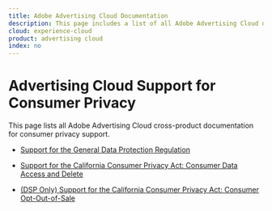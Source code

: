 ```yaml
---
title: Adobe Advertising Cloud Documentation
description: This page includes a list of all Adobe Advertising Cloud documentation available from this site.
cloud: experience-cloud
product: advertising cloud
index: no
---
```


# Advertising Cloud Support for Consumer Privacy

This page lists all Adobe Advertising Cloud cross-product documentation for consumer privacy support.

* [Support for the General Data Protection Regulation](/help/privacy/ad-cloud-gdpr.md)

* [Support for the California Consumer Privacy Act: Consumer Data Access and Delete](/help/privacy/ad-cloud-ccpa-access-delete.md)

* [(DSP Only) Support for the California Consumer Privacy Act: Consumer Opt-Out-of-Sale](/help/privacy/ad-cloud-ccpa-opt-out-of-sale.md)
